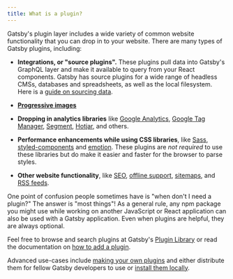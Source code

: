 ```yaml
---
title: What is a plugin?
---
```


Gatsby's plugin layer includes a wide variety of common website functionality that you can drop in to your website. There are many types of Gatsby plugins, including:

- **Integrations, or "source plugins".** These plugins pull data into Gatsby's GraphQL layer and make it available to query from your React components. Gatsby has source plugins for a wide range of headless CMSs, databases and spreadsheets, as well as the local filesystem. Here is a [guide on sourcing data](https://www.gatsbyjs.com/docs/how-to/sourcing-data/).

- **[Progressive images](/plugins/gatsby-plugin-image/?=gatsby-plugin-image)**

- **Dropping in analytics libraries** like [Google Analytics](/plugins/gatsby-plugin-google-analytics/), [Google Tag Manager](/plugins/gatsby-plugin-google-tagmanager), [Segment](plugins/gatsby-plugin-segment-js), [Hotjar](/plugins/gatsby-plugin-hotjar/), and others.

- **Performance enhancements while using CSS libraries**, like [Sass](/plugins/gatsby-plugin-sass/?=sass), [styled-components](/plugins/gatsby-plugin-styled-components/?=styled-comp) and [emotion](plugins/gatsby-plugin-styled-components/?=emotion). These plugins are _not required_ to use these libraries but do make it easier and faster for the browser to parse styles.

- **Other website functionality**, like [SEO](/plugins/?=seo), [offline support](/plugins/gatsby-plugin-offline/), [sitemaps](/plugins/gatsby-plugin-sitemap/), and [RSS feeds](/plugins/gatsby-plugin-feed/).

One point of confusion people sometimes have is "when don't I need a plugin?" The answer is "most things"! As a general rule, any npm package you might use while working on another JavaScript or React application can also be used with a Gatsby application. Even when plugins are helpful, they are always optional.

Feel free to browse and search plugins at Gatsby's [Plugin Library](/plugins/) or read the documentation on [how to add a plugin](/docs/how-to/plugins-and-themes/using-a-plugin-in-your-site/).

Advanced use-cases include [making your own plugins](/docs/creating-plugins/) and either distribute them for fellow Gatsby developers to use or [install them locally](/docs/loading-plugins-from-your-local-plugins-folder/).
